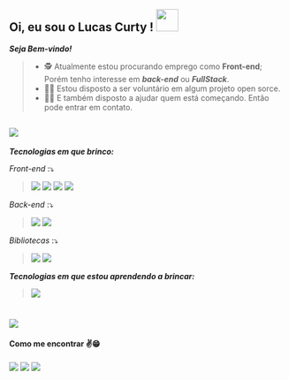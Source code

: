 ## Oi, eu sou o Lucas Curty ! <img src="https://github.com/kaueMarques/kaueMarques/raw/master/hi.gif" width="40px"/>
**_Seja Bem-vindo!_**
> - 🕵️‍ Atualmente estou procurando emprego como **Front-end**; Porém tenho interesse em **_back-end_** ou **_FullStack_**.
> - 🙋‍♂️ Estou disposto a ser voluntário em algum projeto open sorce.
> - 👨‍🏫 E também disposto a ajudar quem está começando. Então pode entrar em contato.
> 
![](https://www.teahub.io/photos/full/284-2841446_pixel-art-cyberpunk-gif.gif)
-
**_Tecnologias em que brinco:_**

*Front-end* :⤵️

  >![](https://img.shields.io/badge/-JavaScript-fffffd?style=flat&logoColor=yellow&logo=javascript) 
  ![](https://img.shields.io/badge/-HTML-fffffd?style=flat&logoColor=orange&logo=html5)
  ![](https://img.shields.io/badge/-CSS-fffffd?style=flat&logoColor=blue&logo=css3)
  ![](https://img.shields.io/badge/-React.js-fffffd?style=flat&logoColor=blue&logo=react) 
  
  
  *Back-end* :⤵️
  
  >![](https://img.shields.io/badge/-Node.js-fffffd?style=flat&logoColor=dark-green&logo=node.js)
  ![](https://img.shields.io/badge/-Express.js-fffffd?style=flat&logoColor=006600&logo=express)
  
  *Bibliotecas* :⤵️
  
  >![](https://img.shields.io/badge/-Sass-fffffd?style=flat&logoColor=dark-pink&logo=sass)
  ![](https://img.shields.io/badge/-StyledComponents-fffffd?style=flat&logoColor=orange&logo=styledcomponents)
 
**_Tecnologias em que estou aprendendo a brincar:_** 

  >![](https://img.shields.io/badge/-TypeScript-fffffd?style=flat&logoColor=dark-green&logo=TypeScript) 
  #
  
  ![](https://github-readme-stats.vercel.app/api/top-langs/?username=lucascurty&layout=compact&langs_count=16&theme=chartreuse-dark)
   
#### **Como me encontrar** ✌️😁
  <a href="https://www.linkedin.com/in/lucas-curty-97398b195/"><img src="https://img.shields.io/badge/-LinkedIn-0A66C2?style=flat&labelColor=0A66C2&logo=Linkedin&Color=withe"></a>
  <a href="https://www.instagram.com/ldcurty/"><img src="https://img.shields.io/badge/-instagram-B4348C?style=flat&logo=Instagram&logoColor=white&link=https://www.instagram.com/jjean_dev"></a>
  <a href="https://twitter.com/Ldcurty"><img src="https://img.shields.io/badge/-Twitter-0077B5?style=flat&logo=Twitter&logoColor=white&link=https://twitter.com/brunadl_"></a>

